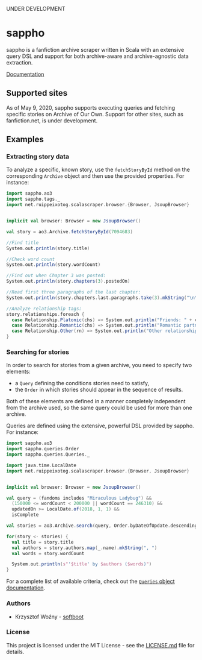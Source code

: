 UNDER DEVELOPMENT

# sappho

sappho is a fanfiction archive scraper written in Scala with an extensive query DSL and support for both archive-aware
and archive-agnostic data extraction.

[Documentation](https://softboot.github.io/sappho/sappho/index.html)

## Supported sites

As of May 9, 2020, sappho supports executing queries and fetching specific stories on Archive of Our Own.
Support for other sites, such as fanfiction.net, is under development.

## Examples

### Extracting story data

To analyze a specific, known story, use the `fetchStoryById` method on the corresponding `Archive` object and then
use the provided properties. For instance:

```scala
import sappho.ao3
import sappho.tags._
import net.ruippeixotog.scalascraper.browser.{Browser, JsoupBrowser}


implicit val browser: Browser = new JsoupBrowser()

val story = ao3.Archive.fetchStoryById(7094683)

//Find title
System.out.println(story.title)

//Check word count
System.out.println(story.wordCount)

//Find out when Chapter 3 was posted:
System.out.println(story.chapters(3).postedOn)

//Read first three paragraphs of the last chapter:
System.out.println(story.chapters.last.paragraphs.take(3).mkString("\n\n"))

//Analyze relationship tags:
story.relationships.foreach {
  case Relationship.Platonic(chs) => System.out.println("Friends: " + chs)
  case Relationship.Romantic(chs) => System.out.println("Romantic partners: " + chs)
  case Relationship.Other(rn) => System.out.println("Other relationship: " + rn)
}
```

### Searching for stories

In order to search for stories from a given archive, you need to specify two elements:
* a `Query` defining the conditions stories need to satisfy,
* the `Order` in which stories should appear in the sequence of results.

Both of these elements are defined in a manner completely independent from the archive used, so the same
query could be used for more than one archive.

Queries are defined using the extensive, powerful DSL provided by sappho. For instance:

```scala
import sappho.ao3
import sappho.queries.Order
import sappho.queries.Queries._

import java.time.LocalDate
import net.ruippeixotog.scalascraper.browser.{Browser, JsoupBrowser}


implicit val browser: Browser = new JsoupBrowser()

val query = (fandoms includes "Miraculous Ladybug") &&
  (150000 <= wordCount < 200000 || wordCount == 246310) &&
  updatedOn >= LocalDate.of(2018, 1, 1) &&
  isComplete

val stories = ao3.Archive.search(query, Order.byDateOfUpdate.descending)

for(story <- stories) {
  val title = story.title
  val authors = story.authors.map(_.name).mkString(", ")
  val words = story.wordCount

  System.out.println(s"'$title' by $authors ($words)")
}
```

For a complete list of available criteria, check out the [`Queries` object documentation](https://softboot.github.io/sappho/sappho/queries/Queries$.html).

### Authors
* Krzysztof Woźny - [softboot](https://github.com/softboot)

### License

This project is licensed under the MIT License - see the [LICENSE.md](LICENSE.md) file for details.
